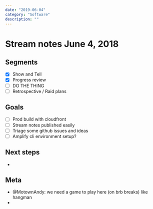 ```yaml
---
date: "2019-06-04"
category: "Software"
description: ""
---
```


# Stream notes June 4, 2018

## Segments

- [x] Show and Tell
- [x] Progress review
- [ ] DO THE THING
- [ ] Retrospective / Raid plans

## Goals

- [ ] Prod build with cloudfront
- [ ] Stream notes published easily
- [ ] Triage some github issues and ideas
- [ ] Amplify cli environment setup?

## Next steps

-

## Meta

- @MotownAndy: we need a game to play here (on brb breaks) like hangman
-

